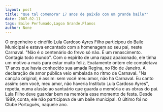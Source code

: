 ```yaml
---
layout: post
title: "Que tal comemorar 17 anos de paixão com um grande baile?"
date: 2007-02-11
tags: Baile Perfumado,Lagoa Grande,Planos
author: None
---
```


O engenheiro e cinéfilo Lula Cardoso Ayres Filho participou do Baile Municipal e estava encantado com a homenagem ao seu pai, neste Carnaval.
\"Não é o centenário do frevo só não. É um renascimento. Contagia todo mundo\".
Com o espírito de uma rapaz apaixonado, ele tinha um motivo a mais para estar muito feliz.
Exatamente ontem ele completava 17 anos que havia conhecido sua amada Regina, no Rio de Janeiro.
A declaração de amor pública veio embalada no ritmo de Carnaval.
\"Na canção original, é assim: sem você meu amor, não há Carnaval. Eu canto assim: sem você, meu amor, não haveria Instituto Lula Cardoso Ayres\", repetia, numa alusão ao santuário que guarda a memória e as obras do pai.
Lula Filho deve guardar bem na memória esse momento de festa. Desde 1989, conta, ele não participava de um baile municipal. O último foi no Clube Português, naquele ano. 
